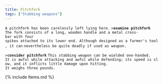 ```yaml
---
title: Pitchfork
tags: ["Stabbing weapons"]
---
```

`A pitchfork has been carelessly left lying here.`
`>`**`examine pitchfork`**
`The fork consists of a long, wooden handle and a metal cross-bar with four`
`spikes attached to its lower end. Although designed as a farmer's tool, it can`
`nevertheless be quite deadly if used as weapon.`

`>`**`consider pitchfork`**
`This stabbing weapon can be wielded one-handed.`
`It is awful while attacking and awful while defending; its speed is slow, and it inflicts little damage upon hitting.`
`It weighs three pounds.`

{% include Items.md %}
